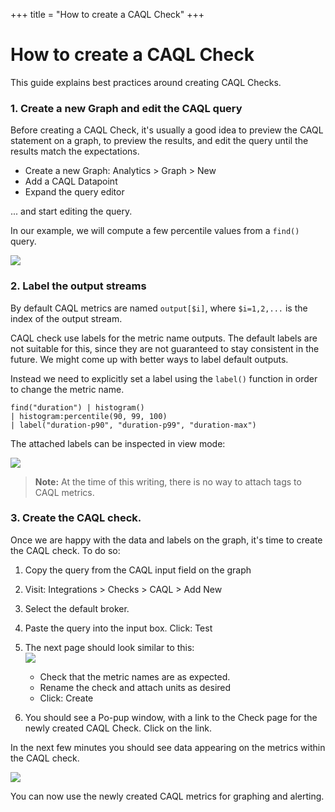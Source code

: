 +++
title = "How to create a CAQL Check"
+++

# How to create a CAQL Check

This guide explains best practices around creating CAQL Checks.

### 1. Create a new Graph and edit the CAQL query

Before creating a CAQL Check, it's usually a good idea to preview the CAQL statement on a graph,
to preview the results, and edit the query until the results match the expectations.

- Create a new Graph: Analytics > Graph > New
- Add a CAQL Datapoint
- Expand the query editor

... and start editing the query.

In our example, we will compute a few percentile values from a `find()` query.

![](/images/caql/CAQL_check_preview.png)

### 2. Label the output streams

By default CAQL metrics are named `output[$i]`, where `$i=1,2,...` is the index of the output stream.

CAQL check use labels for the metric name outputs.
The default labels are not suitable for this, since they are not guaranteed to stay consistent in the future.
We might come up with better ways to label default outputs.

Instead we need to explicitly set a label using the `label()` function in order to change the metric name.

```
find("duration") | histogram()
| histogram:percentile(90, 99, 100)
| label("duration-p90", "duration-p99", "duration-max")
```

The attached labels can be inspected in view mode:

![](/images/caql/CAQL_check_labels.png)

> **Note:** At the time of this writing, there is no way to attach tags to CAQL metrics.

### 3. Create the CAQL check.

Once we are happy with the data and labels on the graph, it's time to create the CAQL check.
To do so:

1. Copy the query from the CAQL input field on the graph

2. Visit: Integrations > Checks > CAQL > Add New

3. Select the default broker.

4. Paste the query into the input box. Click: Test

5. The next page should look similar to this:  
   ![](/images/caql/CAQL_check_test.png)
   - Check that the metric names are as expected.
   - Rename the check and attach units as desired
   - Click: Create

6. You should see a Po-pup window, with a link to the Check page for the newly created CAQL Check.
   Click on the link.

In the next few minutes you should see data appearing on the metrics within the CAQL check.

![](/images/caql/CAQL_check_data.png)

You can now use the newly created CAQL metrics for graphing and alerting.
